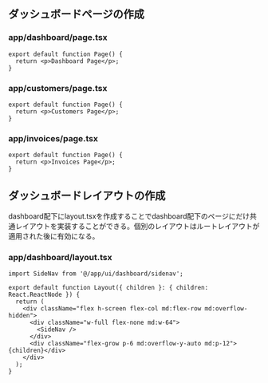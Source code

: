 ## ダッシュボードページの作成

### app/dashboard/page.tsx

```tsx
export default function Page() {
  return <p>Dashboard Page</p>;
}
```

### app/customers/page.tsx

```tsx
export default function Page() {
  return <p>Customers Page</p>;
}
```

### app/invoices/page.tsx

```tsx
export default function Page() {
  return <p>Invoices Page</p>;
}
```

## ダッシュボードレイアウトの作成 

dashboard配下にlayout.tsxを作成することでdashboard配下のページにだけ共通レイアウトを実装することができる。個別のレイアウトはルートレイアウトが適用された後に有効になる。

### app/dashboard/layout.tsx 

```tsx
import SideNav from '@/app/ui/dashboard/sidenav';
 
export default function Layout({ children }: { children: React.ReactNode }) {
  return (
    <div className="flex h-screen flex-col md:flex-row md:overflow-hidden">
      <div className="w-full flex-none md:w-64">
        <SideNav />
      </div>
      <div className="flex-grow p-6 md:overflow-y-auto md:p-12">{children}</div>
    </div>
  );
}
```